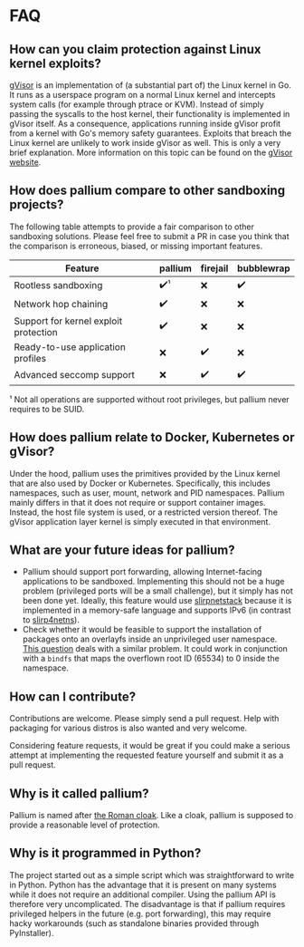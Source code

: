 # FAQ
## How can you claim protection against Linux kernel exploits?
[gVisor](https://github.com/google/gvisor) is an implementation of (a substantial part of) the Linux kernel in Go.
It runs as a userspace program on a normal Linux kernel and intercepts system calls (for example through ptrace or KVM).
Instead of simply passing the syscalls to the host kernel, their functionality is implemented in gVisor itself.
As a consequence, applications running inside gVisor profit from a kernel with Go's memory safety guarantees.
Exploits that breach the Linux kernel are unlikely to work inside gVisor as well.
This is only a very brief explanation. More information on this topic can be found on the
[gVisor website](https://gvisor.dev/docs/).

## How does pallium compare to other sandboxing projects?
The following table attempts to provide a fair comparison to other sandboxing solutions. Please feel free to submit a PR
in case you think that the comparison is erroneous, biased, or missing important features.

| Feature                               | pallium             | firejail           | bubblewrap         |
|---------------------------------------|---------------------|--------------------|--------------------|
| Rootless sandboxing                   | :heavy_check_mark:¹ | :x:                | :heavy_check_mark: |
| Network hop chaining                  | :heavy_check_mark:  | :x:                | :x:                |
| Support for kernel exploit protection | :heavy_check_mark:  | :x:                | :x:                |
| Ready-to-use application profiles     | :x:                 | :heavy_check_mark: | :x:                |
| Advanced seccomp support              | :x:                 | :heavy_check_mark: | :heavy_check_mark: |

¹ Not all operations are supported without root privileges, but pallium never requires to be SUID.

## How does pallium relate to Docker, Kubernetes or gVisor?
Under the hood, pallium uses the primitives provided by the Linux kernel that are also used by Docker or Kubernetes.
Specifically, this includes namespaces, such as user, mount, network and PID namespaces. Pallium mainly differs in that
it does not require or support container images. Instead, the host file system is used, or a restricted version thereof.
The gVisor application layer kernel is simply executed in that environment.

## What are your future ideas for pallium?
- Pallium should support port forwarding, allowing Internet-facing applications to be sandboxed.
Implementing this should not be a huge problem (privileged ports will be a small challenge),
but it simply has not been done yet. Ideally, this feature would use
[slirpnetstack](https://github.com/cloudflare/slirpnetstack) because it is implemented in a memory-safe language and
supports IPv6 (in contrast to [slirp4netns](https://github.com/rootless-containers/slirp4netns)).
- Check whether it would be feasible to support the installation of packages onto an overlayfs inside an unprivileged
user namespace. [This question](https://unix.stackexchange.com/a/614546) deals with a similar problem. It could work
in conjunction with a `bindfs` that maps the overflown root ID (65534) to 0 inside the namespace.

## How can I contribute?
Contributions are welcome. Please simply send a pull request. Help with packaging for various distros is also wanted
and very welcome.

Considering feature requests, it would be great if you could make a serious attempt at implementing the requested
feature yourself and submit it as a pull request.

## Why is it called pallium?
Pallium is named after [the Roman cloak](https://en.wikipedia.org/wiki/Pallium_(Roman_cloak)). Like a cloak, pallium is
supposed to provide a reasonable level of protection.

## Why is it programmed in Python?
The project started out as a simple script which was straightforward to write in Python. Python has the advantage that
it is present on many systems while it does not require an additional compiler. Using the pallium API is therefore very
uncomplicated. The disadvantage is that if pallium requires privileged helpers in the future (e.g. port forwarding),
this may require hacky workarounds (such as standalone binaries provided through PyInstaller).
